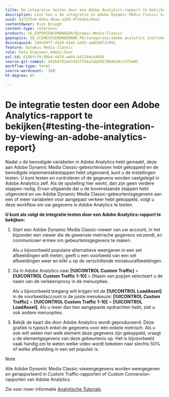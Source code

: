 ```yaml
---
title: De integratie testen door een Adobe Analytics-rapport te bekijken
description: Leer hoe u de integratie in Adobe Dynamic Media Classic kunt testen door een Adobe Analytics-rapport te bekijken.
uuid: 937375e0-6dea-4baa-a2b0-4f3e461c9ee2
contentOwner: Rick Brough
content-type: reference
products: SG_EXPERIENCEMANAGER/Dynamic-Media-Classic
geptopics: SG_SCENESEVENONDEMAND_PK/categories/adobe_analytics_instrumentation_kit
discoiquuid: 1ddc89ff-d2e9-42eb-a442-aa6b9871c991
feature: Dynamic Media Classic
role: Data Engineer,Admin,User
exl-id: 6186fcf0-99b4-447d-ae94-b4124dcb405b
source-git-commit: d43b0791e67d43ff56a7ab85570b9639c2375e05
workflow-type: tm+mt
source-wordcount: '329'
ht-degree: 0%

---
```


# De integratie testen door een Adobe Analytics-rapport te bekijken{#testing-the-integration-by-viewing-an-adobe-analytics-report}

Nadat u de benodigde variabelen in Adobe Analytics hebt gemaakt, deze aan Adobe Dynamic Media Classic-gebeurtenissen hebt gekoppeld en de benodigde implementatiestappen hebt uitgevoerd, kunt u de instellingen testen. U kunt testen en controleren of de gegevens worden vastgelegd in Adobe Analytics zelf. Als de opstelling hier werkt, dan zijn geen verdere stappen nodig. Ervan uitgaande dat u de bovenstaande stappen hebt uitgevoerd en uw Adobe Dynamic Media Classic-gebeurtenisgegevens aan een of meer variabelen voor aangepast verkeer hebt gekoppeld, volgt u deze workflow om uw gegevens in Adobe Analytics te testen.

**U kunt als volgt de integratie testen door een Adobe Analytics-rapport te bekijken:**

1. Start een Adobe Dynamic Media Classic-viewer van uw account, in het bijzonder een viewer die de gewenste metrische gegevens verzendt, en communiceer ermee om gebeurtenisgegevens te maken.

   Als u bijvoorbeeld populaire alternatieve weergaven in een set afbeeldingen wilt meten, geeft u een voorbeeld van een set afbeeldingen weer en klikt u op de verschillende miniatuurafbeeldingen.

1. Ga in Adobe Analytics naar **[!UICONTROL Custom Traffic]** > **[!UICONTROL Custom Traffic 1-10]** > [Naam van pop]en selecteert u de naam van de verkeersproxy in de menuopties.

   Als u bijvoorbeeld toegang wilt krijgen tot de **[!UICONTROL LoadAsset]** in de voorbeeldaccount is de juiste menukeuze: **[!UICONTROL Custom Traffic]** > **[!UICONTROL Custom Traffic 1-10]** > **[!UICONTROL LoadAsset]**. Als u meer dan tien aangepaste opdrachten hebt, ziet u ook andere menuopties.

1. Bekijk de kaart die door Adobe Analytics wordt geproduceerd. Deze grafiek is typisch enkel de gegevens voor één enkele metrisch. Als u ook wilt weten met welk element deze gegevens zijn gekoppeld, vraagt u de elementgegevens van deze gebeurtenis op. Het is bijvoorbeeld vaak handig om te weten welke video wordt bekeken naar slechts 50% of welke afbeelding in een set populair is.

>[!NOTE]
>
>Alle Adobe Dynamic Media Classic-viewergegevens worden weergegeven en gerapporteerd in Custom Traffic-rapporten of Custom Conversion-rapporten van Adobe Analytics.

Zie voor meer informatie [Analytische Tutorials](https://experienceleague.adobe.com/docs/analytics-learn/tutorials/overview.html).